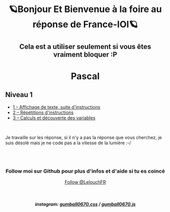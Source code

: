 <h1 align="center">🪐Bonjour Et Bienvenue à la foire au réponse de France-IOI🪐</h1>
<h2 align="center">Cela est a utiliser seulement si vous êtes vraiment bloquer :P</h2>
<h1 align="center">Pascal</h1>


## Niveau 1
<ul>
  <li><a href="https://github.com/LelouchFR/France-IOI/tree/main/Pascal/Niveau%201/1%20%E2%80%93%20Affichage%20de%20texte%2C%20suite%20d'instructions">1 – Affichage de texte, suite d'instructions</a></li>
  <li><a href="https://github.com/LelouchFR/France-IOI/tree/main/Pascal/Niveau%201/2%20%E2%80%93%20R%C3%A9p%C3%A9titions%20d'instructions">2 – Répétitions d'instructions</a></li>
  <li><a href="https://github.com/LelouchFR/France-IOI/tree/main/Pascal/Niveau%201/3%20%E2%80%93%20Calculs%20et%20d%C3%A9couverte%20des%20variables">3 – Calculs et découverte des variables</a></li>
</ul>


<br>
<p>Je travaille sur les réponse, si il n'y a pas la réponse que vous cherchez, je suis désolé mais je ne code pas a la vitesse de la lumière :-/</p>
<br><br>
<h3 align="center">Follow moi sur Github pour plus d'infos et d'aide si tu es coincé</h3>
<div align="center">
  <a href="https://github.com/LelouchFR" align="center">Follow @LelouchFR</a><br><br><br>
  <h5 align="center">instagram: <a href="https://www.instagram.com/gumball0670.css">gumball0670.css</a> / <a href="https://www.instagram.com/gumball0670.js">gumball0670.js</a></h5>
</div>
